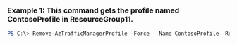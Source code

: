 ### Example 1: This command gets the profile named ContosoProfile in ResourceGroup11.
```powershell
PS C:\> Remove-AzTrafficManagerProfile -Force  -Name ContosoProfile -ResourceGroupName ResourceGroup11
```

